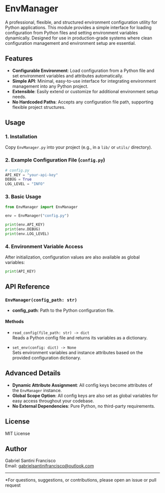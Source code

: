 # EnvManager

A professional, flexible, and structured environment configuration utility for Python applications. This module provides a simple interface for loading configuration from Python files and setting environment variables dynamically. Designed for use in production-grade systems where clean configuration management and environment setup are essential.

## Features

- **Configurable Environment**: Load configuration from a Python file and set environment variables and attributes automatically.
- **Simple API**: Minimal, easy-to-use interface for integrating environment management into any Python project.
- **Extensible**: Easily extend or customize for additional environment setup needs.
- **No Hardcoded Paths**: Accepts any configuration file path, supporting flexible project structures.

## Usage

### 1. Installation
Copy `EnvManager.py` into your project (e.g., in a `lib/` or `utils/` directory).

### 2. Example Configuration File (`config.py`)
```python
# config.py
API_KEY = "your-api-key"
DEBUG = True
LOG_LEVEL = "INFO"
```

### 3. Basic Usage
```python
from EnvManager import EnvManager

env = EnvManager("config.py")

print(env.API_KEY)      
print(env.DEBUG)
print(env.LOG_LEVEL)
```

### 4. Environment Variable Access
After initialization, configuration values are also available as global variables:
```python
print(API_KEY)  
```

## API Reference

### `EnvManager(config_path: str)`
- **config_path**: Path to the Python configuration file.

#### Methods
- `read_config(file_path: str) -> dict`  
  Reads a Python config file and returns its variables as a dictionary.

- `set_env(config: dict) -> None`  
  Sets environment variables and instance attributes based on the provided configuration dictionary.

## Advanced Details
- **Dynamic Attribute Assignment**: All config keys become attributes of the `EnvManager` instance.
- **Global Scope Option**: All config keys are also set as global variables for easy access throughout your codebase.
- **No External Dependencies**: Pure Python, no third-party requirements.

## License
MIT License

## Author
Gabriel Santini Francisco  
Email: gabrielsantinifrancisco@outlook.com

---

*For questions, suggestions, or contributions, please open an issue or pull request
